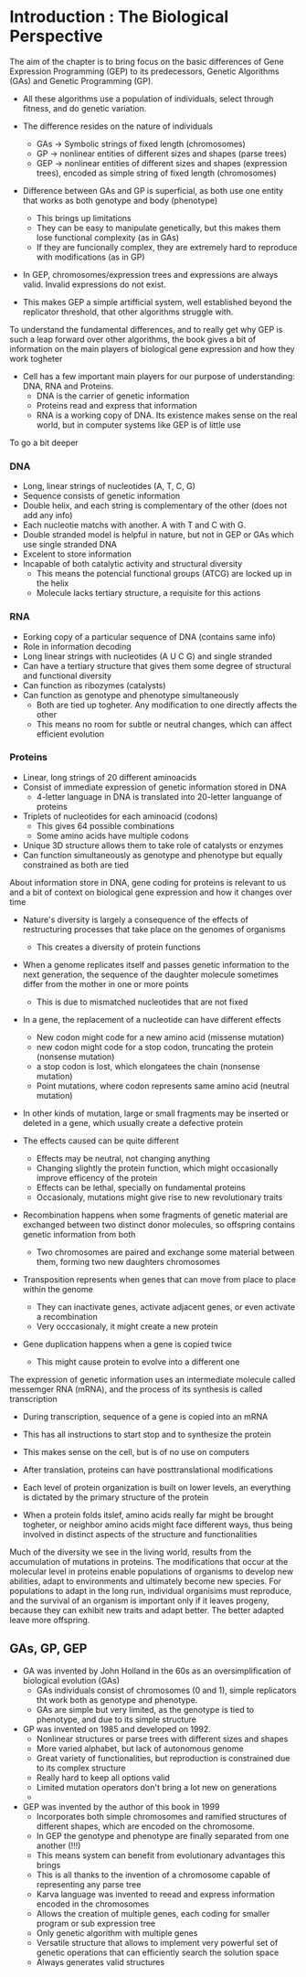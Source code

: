 # Introduction : The Biological Perspective

The aim of the chapter is to bring focus on the basic differences of Gene Expression Programming (GEP) to its predecessors, Genetic Algorithms (GAs) and Genetic Programming (GP). 

- All these algorithms use a population of individuals, select through fitness, and do genetic variation. 
- The difference resides on the nature of individuals 
    - GAs -> Symbolic strings of fixed length (chromosomes)
    - GP -> nonlinear entities of different sizes and shapes (parse trees)
    - GEP -> nonlinear entities of different sizes and shapes (expression trees), encoded as simple string of fixed length (chromosomes)

- Difference between GAs and GP is superficial, as both use one entity that works as both genotype and body (phenotype)
    - This brings up limitations
    - They can be easy to manipulate genetically, but this makes them lose functional complexity (as in GAs)
    - If they are funcionally complex, they are extremely hard to reproduce with modifications (as in GP)

- In GEP, chromosomes/expression trees and expressions are always valid. Invalid expressions do not exist. 
- This makes GEP a simple artifficial system, well established beyond the replicator threshold, that other algorithms struggle with. 

To understand the fundamental differences, and to really get why GEP is such a leap forward over other algorithms, the book gives a bit of information on the main players of biological gene expression and how they work togheter

- Cell has a few important main players for our purpose of understanding: DNA, RNA and Proteins. 
    - DNA is the carrier of genetic information
    - Proteins read and express that information
    - RNA is a working copy of DNA. Its existence makes sense on the real world, but in computer systems like GEP is of little use

To go a bit deeper

### DNA
- Long, linear strings of nucleotides (A, T, C, G)
- Sequence consists of genetic information 
- Double helix, and each string is complementary of the other (does not add any info) 
- Each nucleotie matchs with another. A with T and C with G. 
- Double stranded model is helpful in nature, but not in GEP or GAs which use single stranded DNA
- Excelent to store information
- Incapable of both catalytic activity and structural diversity
    - This means the potencial functional groups (ATCG) are locked up in the helix
    - Molecule lacks tertiary structure, a requisite for this actions

### RNA

- Eorking copy of a particular sequence of DNA (contains same info)
- Role in information decoding
- Long linear strings with nucleotides (A U C G) and single stranded
- Can have a tertiary structure that gives them some degree of structural and functional diversity 
- Can function as ribozymes (catalysts)
- Can function as genotype and phenotype simultaneously
    - Both are tied up togheter. Any modification to one directly affects the other
    - This means no room for subtle or neutral changes, which can affect efficient evolution

### Proteins 

- Linear, long strings of 20 different aminoacids
- Consist of immediate expression of genetic information stored in DNA
    - 4-letter language in DNA is translated into 20-letter languange of proteins
- Triplets of nucleotides for each aminoacid (codons)
    - This gives 64 possible combinations
    - Some amino acids have multiple codons
- Unique 3D structure allows them to take role of catalysts or enzymes
- Can function simultaneously as genotype and phenotype but equally constrained as both are tied 

About information store in DNA, gene coding for proteins is relevant to us and a bit of context on biological gene expression and how it changes over time

 - Nature's diversity is largely a consequence of the effects of restructuring processes that take place on the genomes of organisms
     - This creates a diversity of protein functions

 - When a genome replicates itself and passes genetic information to the next generation, the sequence of the daughter molecule sometimes differ from the mother in one or more points
     - This is due to mismatched nucleotides that are not fixed
- In a gene, the replacement of a nucleotide can have different effects
    - New codon might code for a new amino acid (missense mutation)
    - new codon might code for a stop codon, truncating the protein (nonsense mutation)
    - a stop codon is lost, which elongatees the chain (nonsense mutation)
    - Point mutations, where codon represents same amino acid (neutral mutation)
- In other kinds of mutation, large or small fragments may be inserted or deleted in a gene, which usually create a defective protein
- The effects caused can be quite different  
    - Effects may be neutral, not changing anything
    - Changing slightly the protein function, which might occasionally improve efficency of the protein
    - Effects can be lethal, specially on fundamental proteins
    - Occasionaly, mutations might give rise to new revolutionary traits
- Recombination happens when some fragments of genetic material are exchanged between two distinct donor molecules, so offspring contains genetic information from both
    - Two chromosomes are paired and exchange some material between them, forming two new daughters chromosomes
- Transposition represents when genes that can move from place to place within the genome
    - They can inactivate genes, activate adjacent genes, or even activate a recombination
    - Very occcasionaly, it might create a new protein
- Gene duplication happens when a gene is copied twice
    - This might cause protein to evolve into a different one 

The expression of genetic information uses an intermediate molecule called messemger RNA (mRNA), and the process of its synthesis is called transcription 
- During transcription, sequence of a gene is copied into an mRNA
- This has all instructions to start stop and to synthesize the protein
- This makes sense on the cell, but is of no use on computers

- After translation, proteins can have posttranslational modifications
- Each level of protein organization is built on lower levels, an everything is dictated by the primary structure of the protein
- When a protein folds itslef, amino acids really far might be brought togheter, or neighbor amino acids might face different ways, thus being involved in distinct aspects of the structure and functionalities

Much of the diversity we see in the living world, results from the accumulation of mutations in proteins. The modifications that occur at the molecular level in proteins enable populations of organisms to develop new abilities, adapt to environments and ultimately become new species. 
For populations to adapt in the long run, individual organisims must reproduce, and the survival of an organism is important only if it leaves progeny, because they can exhibit new traits and adapt better. The better adapted leave more offspring. 

## GAs, GP, GEP

- GA was invented by John Holland in the 60s as an oversimplification of biological evolution (GAs)
    - GAs individuals consist of chromosomes (0 and 1), simple replicators tht work both as genotype and phenotype. 
    - GAs are simple but very limited, as the genotype is tied to phenotype, and due to its simple structure
- GP was invented on 1985 and developed on 1992. 
    - Nonlinear structures or parse trees with different sizes and shapes
    - More varied alphabet, but lack of autonomous genome
    - Great variety of functionalities, but reproduction is constrained due to its complex structure
    - Really hard to keep all options valid
    - Limited mutation operators don't bring a lot new on generations
    -
- GEP was invented by the author of this book in 1999
    - Incorporates both simple chromosomes and ramified structures of different shapes, which are encoded on the chromosome. 
    - In GEP the genotype and phenotype are finally separated from one another (!!!) 
    - This means system can benefit from evolutionary advantages this brings
    - This is all thanks to the invention of a chromosome capable of representing any parse tree
    - Karva language was invented to reead and express information encoded in the chromosomes
    - Allows the creation of multiple genes, each coding for smaller program or sub expression tree
    - Only genetic algorithm with multiple genes
    - Versatile structure that allows to implement very powerful set of genetic operations that can efficiently search the solution space
    - Always generates valid structures  
